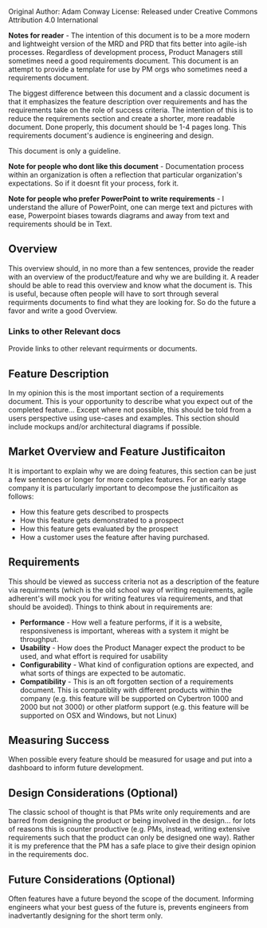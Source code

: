 Original Author: Adam Conway
License: Released under Creative Commons Attribution 4.0 International



**Notes for reader** - The intention of this document is to be a more modern and lightweight version of the MRD and PRD that fits better into agile-ish processes.  Regardless of development process, Product Managers still sometimes need a good requirements document.  This document is an attempt to provide a template for use by PM orgs who sometimes need a requirements document. 

The biggest difference between this document and a classic document is that it emphasizes the feature description over requirements and has the requirements take on the role of success criteria.  The intention of this is to reduce the requirements section and create a shorter, more readable document.  Done properly, this document should be 1-4 pages long.  This requirements document's audience is engineering and design.  
 
This document is only a guideline.

**Note for people who dont like this document** - Documentation process within an organization is often a reflection that particular organization's expectations.  So if it doesnt fit your process, fork it. 

**Note for people who prefer PowerPoint to write requirements** - I understand the allure of PowerPoint, one can merge text and pictures with ease, Powerpoint biases towards diagrams and away from text and requirements should be in Text.

## Overview
This overview should, in no more than a few sentences, provide the reader with an overview of the product/feature and why we are building it.  A reader should be able to read this overview and know what the document is.  This is useful, because often people will have to sort through several requirments documents to find what they are looking for.  So do the future a favor and write a good Overview. 

### Links to other Relevant docs
Provide links to other relevant requirments or documents.

## Feature Description
In my opinion this is the most important section of a requirements document.  This is your opportunity to describe what you expect out of the completed feature...  Except where not possible, this should be told from a users perspective using use-cases and examples.  This section should include mockups and/or architectural diagrams if possible.
 
## Market Overview and Feature Justificaiton
It is important to explain why we are doing features, this section can be just a few sentences or longer for more complex features.  For an early stage company it is partucularly important to decompose the justificaiton as follows:

*  How this feature gets described to prospects
*  How this feature gets demonstrated to a prospect
*  How this feature gets evaluated by the prospect
*  How a customer uses the feature after having purchased.

## Requirements
This should be viewed as success criteria not as a description of the feature via requirments (which is the old school way of writing requirements, agile adherent's will mock you for writing features via requirements, and that should be avoided).  Things to think about in requirements are:

*  **Performance** - How well a feature performs, if it is a website, responsiveness is important, whereas with a system it might be throughput.  
*  **Usability** - How does the Product Manager expect the product to be used, and what effort is required for usability
*  **Configurability** - What kind of configuration options are expected, and what sorts of things are expected to be automatic.
*  **Compatibility** - This is an oft forgotten section of a requirements document.  This is compatiblity with different products within the company (e.g. this feature will be supported on Cybertron 1000 and 2000 but not 3000) or other platform support (e.g. this feature will be supported on OSX and Windows, but not Linux) 

## Measuring Success 
When possible every feature should be measured for usage and put into a dashboard to inform future development.

## Design Considerations (Optional)
The classic school of thought is that PMs write only requirements and are barred from designing the product or being involved in the design... for lots of reasons this is counter productive (e.g. PMs, instead, writing extensive requirements such that the product can only be designed one way).  Rather it is my preference that the PM has a safe place to give their design opinion in the requirements doc.      

## Future Considerations (Optional)
Often features have a future beyond the scope of the document.  Informing engineers what your best guess of the future is, prevents engineers from inadvertantly designing for the short term only.

